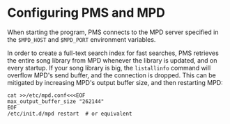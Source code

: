 # Configuring PMS and MPD

When starting the program, PMS connects to the MPD server specified in the `$MPD_HOST` and `$MPD_PORT` environment variables.

In order to create a full-text search index for fast searches, PMS retrieves the entire song library from MPD whenever the library is updated, and on every startup. If your song library is big, the `listallinfo` command will overflow MPD's send buffer, and the connection is dropped. This can be mitigated by increasing MPD's output buffer size, and then restarting MPD:

```
cat >>/etc/mpd.conf<<<EOF
max_output_buffer_size "262144"
EOF
/etc/init.d/mpd restart  # or equivalent
```
